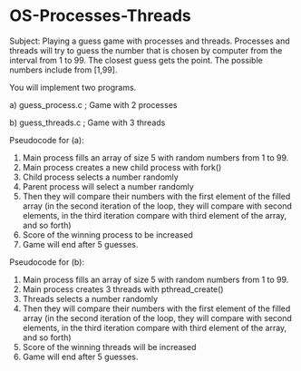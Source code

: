 # OS-Processes-Threads

Subject: Playing a guess game with processes and threads. Processes and threads will try to guess the number that is chosen by computer from the interval from 1 to 99. The closest guess gets the point. The possible numbers include from [1,99].

You will implement two programs.

a)	guess_process.c ; Game with 2 processes

b)	guess_threads.c ; Game with 3 threads

Pseudocode for (a):
1.	Main process fills an array of size 5 with random numbers from 1 to 99.
2.	Main process creates a new child process with fork() 
3.	Child process selects a number randomly
4.	Parent process will select a number randomly
5.	Then they will compare their numbers with the first element of the filled array (in the second iteration of the loop, they will compare with second elements, in the third iteration compare with third element of the array, and so forth)
6.	Score of the winning process to be increased
7.	Game will end after 5 guesses.

Pseudocode for (b):
1.	Main process fills an array of size 5 with random numbers from 1 to 99.
2.	Main process creates 3 threads with pthread_create()
3.	Threads selects a number randomly
4.	Then they will compare their numbers with the first element of the filled array (in the second iteration of the loop, they will compare with second elements, in the third iteration compare with third element of the array, and so forth)
5.	Score of the winning threads will be increased 
6.	Game will end after 5 guesses.
